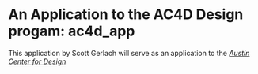 # An Application to the AC4D Design progam: ac4d_app

This application by Scott Gerlach will serve as an application to the [*Austin Center for Design*](http://ac4d.com)